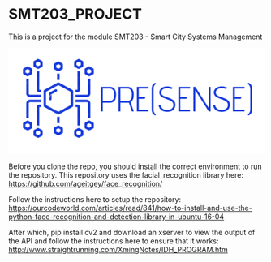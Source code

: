 # SMT203_PROJECT
 This is a project for the module SMT203 - Smart City Systems Management

![PRESENSE Logo](PRESENSE.PNG)

Before you clone the repo, you should install the correct environment to run the repository.
This repository uses the facial_recognition library here:
https://github.com/ageitgey/face_recognition/

Follow the instructions here to setup the repository:
https://ourcodeworld.com/articles/read/841/how-to-install-and-use-the-python-face-recognition-and-detection-library-in-ubuntu-16-04

After which, pip install cv2 and download an xserver to view the output of the API and follow the instructions here to ensure that it works:
http://www.straightrunning.com/XmingNotes/IDH_PROGRAM.htm


